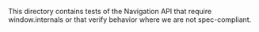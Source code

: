 This directory contains tests of the Navigation API that require
window.internals or that verify behavior where we are not spec-compliant.
